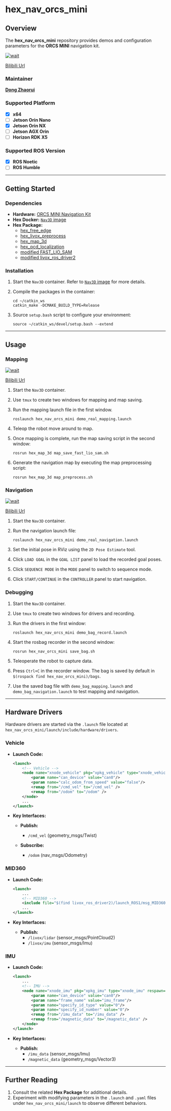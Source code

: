 # **hex_nav_orcs_mini**

## **Overview**

The **hex_nav_orcs_mini** repository provides demos and configuration parameters for the **ORCS MINI** navigation kit.

[![wait](https://img.youtube.com/vi/dQw4w9WgXcQ/0.jpg)](https://www.youtube.com/watch?v=dQw4w9WgXcQ)

[Bilibili Url](https://www.bilibili.com/video/BV1GJ411x7h7)

### **Maintainer**

**[Dong Zhaorui](https://github.com/IBNBlank)**

### **Supported Platform**

- [x] **x64**
- [ ] **Jetson Orin Nano**
- [x] **Jetson Orin NX**
- [ ] **Jetson AGX Orin**
- [ ] **Horizon RDK X5**

### **Supported ROS Version**

- [x] **ROS Noetic**
- [ ] **ROS Humble**

---

## **Getting Started**

### **Dependencies**

- **Hardware:** [ORCS MINI Navigation Kit](https://www.hexfellow.com/)
- **Hex Docker:** [`Nav3D` image](https://hub.docker.com/r/hexfellow/hex_docker_noetic_nav3d)
- **Hex Package:**
  - [hex_free_edge](https://github.com/hexfellow/hex_free_edge.git)
  - [hex_livox_preprocess](https://github.com/hexfellow/hex_livox_preprocess.git)
  - [hex_map_3d](https://github.com/hexfellow/hex_map_3d.git)
  - [hex_pcd_localization](https://github.com/hexfellow/hex_pcd_localization.git)
  - [modified FAST_LIO_SAM](https://github.com/hexfellow/FAST_LIO_SAM.git)
  - [modified livox_ros_driver2](https://github.com/hexfellow/livox_ros_driver2.git)

### **Installation**

1. Start the `Nav3D` container. Refer to [`Nav3D` image](https://hub.docker.com/r/hexfellow/hex_docker_noetic_nav3d) for more details.

2. Compile the packages in the container:

    ```shell
    cd ~/catkin_ws
    catkin_make -DCMAKE_BUILD_TYPE=Release
    ```

3. Source `setup.bash` script to configure your environment:

    ```shell
    source ~/catkin_ws/devel/setup.bash --extend
    ```

---

## **Usage**

### **Mapping**

[![wait](https://img.youtube.com/vi/dQw4w9WgXcQ/0.jpg)](https://www.youtube.com/watch?v=dQw4w9WgXcQ)

[Bilibili Url](https://www.bilibili.com/video/BV1GJ411x7h7)

1. Start the `Nav3D` container.

2. Use `tmux` to create two windows for mapping and map saving.

3. Run the mapping launch file in the first window.

    ```shell
    roslaunch hex_nav_orcs_mini demo_real_mapping.launch
    ```

4. Teleop the robot move around to map.

5. Once mapping is complete, run the map saving script in the second window:

    ```shell
    rosrun hex_map_3d map_save_fast_lio_sam.sh
    ```

6. Generate the navigation map by executing the map preprocessing script:

    ```shell
    rosrun hex_map_3d map_preprocess.sh
    ```

### **Navigation**

[![wait](https://img.youtube.com/vi/dQw4w9WgXcQ/0.jpg)](https://www.youtube.com/watch?v=dQw4w9WgXcQ)

[Bilibili Url](https://www.bilibili.com/video/BV1GJ411x7h7)

1. Start the `Nav3D` container.

2. Run the navigation launch file:

    ```shell
    roslaunch hex_nav_orcs_mini demo_real_navigation.launch
    ```

3. Set the initial pose in RViz using the `2D Pose Estimate` tool.

4. Click `LOAD GOAL` in the `GOAL LIST` panel to load the recorded goal poses.

5. Click `SEQUENCE MODE` in the `MODE` panel to switch to sequence mode.

6. Click `START/CONTINUE` in the `CONTROLLER` panel to start navigation.

### **Debugging**

1. Start the `Nav3D` container.

2. Use `tmux` to create two windows for drivers and recording.

3. Run the drivers in the first window:

    ```shell
    roslaunch hex_nav_orcs_mini demo_bag_record.launch
    ```

4. Start the rosbag recorder in the second window:

    ```shell
    rosrun hex_nav_orcs_mini save_bag.sh
    ```

5. Teleoperate the robot to capture data.

6. Press `Ctrl+C` in the recorder window. The bag is saved by default in `$(rospack find hex_nav_orcs_mini)/bags`.

7. Use the saved bag file with `demo_bag_mapping.launch` and `demo_bag_navigation.launch` to test mapping and navigation.

---

## **Hardware Drivers**

Hardware drivers are started via the `.launch` file located at `hex_nav_orcs_mini/launch/include/hardware/drivers`.

### **Vehicle**

- **Launch Code:**

    ```xml
    <launch>
        <!-- Vehicle -->
        <node name="xnode_vehicle" pkg="xpkg_vehicle" type="xnode_vehicle" respawn="false" output="screen" required="false">
            <param name="can_device" value="can0"/>
            <param name="calc_odom_from_speed" value="false"/>
            <remap from="/cmd_vel" to="/cmd_vel" />
            <remap from="/odom" to="/odom" />
        </node>
        ...
    </launch>
    ```

- **Key Interfaces:**

  - **Publish:**
    - `/cmd_vel` (geometry_msgs/Twist)

  - **Subscribe:**
    - `/odom` (nav_msgs/Odometry)

### **MID360**

- **Launch Code:**

    ```xml
    <launch>
        ...
        <!-- MID360 -->
        <include file="$(find livox_ros_driver2)/launch_ROS1/msg_MID360.launch" />
        ...
    </launch>
    ```

- **Key Interfaces:**

  - **Publish:**
    - `/livox/lidar` (sensor_msgs/PointCloud2)
    - `/livox/imu` (sensor_msgs/Imu)

### **IMU**

- **Launch Code:**

    ```xml
    <launch>
        ...
        <!-- IMU -->
        <node name="xnode_imu" pkg="xpkg_imu" type="xnode_imu" respawn="false" output="screen" required="false">
            <param name="can_device" value="can0"/>
            <param name="frame_name" value="imu_frame"/>
            <param name="specify_id_type" value="0"/>
            <param name="specify_id_number" value="0"/>
            <remap from="/imu_data" to="/imu_data" />
            <remap from="/magnetic_data" to="/magnetic_data" />
        </node>
    </launch>
    ```

- **Key Interfaces:**

  - **Publish:**
    - `/imu_data` (sensor_msgs/Imu)
    - `/magnetic_data` (geometry_msgs/Vector3)

---

## **Further Reading**

1. Consult the related **Hex Package** for additional details.
2. Experiment with modifying parameters in the `.launch` and `.yaml` files under `hex_nav_orcs_mini/launch` to observe different behaviors.
